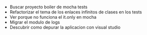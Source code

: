- Buscar proyecto boiler de mocha tests
- Refactorizar el tema de los enlaces infinitos de clases en los tests
- Ver porque no funciona el it.only en mocha
- Migrar el modulo de logs
- Descubrir como depurar la aplicacion con visual studio
